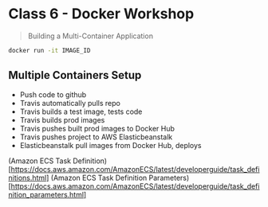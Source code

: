 # Class 6 - Docker Workshop

> Building a Multi-Container Application

```bash
docker run -it IMAGE_ID
```

## Multiple Containers Setup

- Push code to github
- Travis automatically pulls repo
- Travis builds a test image, tests code
- Travis builds prod images
- Travis pushes built prod images to Docker Hub
- Travis pushes project to AWS Elasticbeanstalk
- Elasticbeanstalk pull images from Docker Hub, deploys

(Amazon ECS Task Definition)[https://docs.aws.amazon.com/AmazonECS/latest/developerguide/task_definitions.html]
(Amazon ECS Task Definition Parameters)[https://docs.aws.amazon.com/AmazonECS/latest/developerguide/task_definition_parameters.html]


